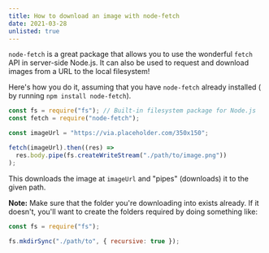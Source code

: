 ```yaml
---
title: How to download an image with node-fetch
date: 2021-03-28
unlisted: true
---
```


`node-fetch` is a great package that allows you to use the wonderful `fetch` API in server-side Node.js. It can also be used to request and download images from a URL to the local filesystem!

Here's how you do it, assuming that you have `node-fetch` already installed ( by running `npm install node-fetch`).

```jsx
const fs = require("fs"); // Built-in filesystem package for Node.js
const fetch = require("node-fetch");

const imageUrl = "https://via.placeholder.com/350x150";

fetch(imageUrl).then((res) =>
  res.body.pipe(fs.createWriteStream("./path/to/image.png"))
);
```

This downloads the image at `imageUrl` and "pipes" (downloads) it to the given path.

**Note:** Make sure that the folder you're downloading into exists already. If it doesn't, you'll want to create the folders required by doing something like:

```jsx
const fs = require("fs");

fs.mkdirSync("./path/to", { recursive: true });
```
